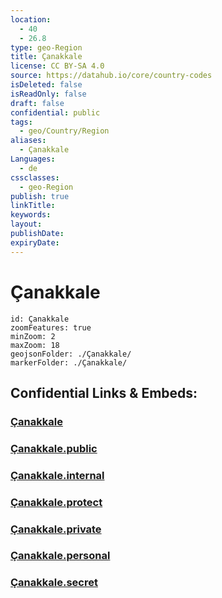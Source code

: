 ```yaml
---
location:
  - 40
  - 26.8
type: geo-Region
title: Çanakkale
license: CC BY-SA 4.0
source: https://datahub.io/core/country-codes
isDeleted: false
isReadOnly: false
draft: false
confidential: public
tags:
  - geo/Country/Region
aliases:
  - Çanakkale
Languages:
  - de
cssclasses:
  - geo-Region
publish: true
linkTitle:
keywords:
layout:
publishDate:
expiryDate:
---
```


# Çanakkale

```leaflet
id: Çanakkale
zoomFeatures: true 
minZoom: 2 
maxZoom: 18
geojsonFolder: ./Çanakkale/
markerFolder: ./Çanakkale/
```


## Confidential Links & Embeds: 

### [Çanakkale](/_Standards/Earth/Continent/Europe/Europe~East/Turkey/Provinces~Turkey/Çanakkale.md) 

### [Çanakkale.public](/_public/Earth/Continent/Europe/Europe~East/Turkey/Provinces~Turkey/Çanakkale.public.md) 

### [Çanakkale.internal](/_internal/Earth/Continent/Europe/Europe~East/Turkey/Provinces~Turkey/Çanakkale.internal.md) 

### [Çanakkale.protect](/_protect/Earth/Continent/Europe/Europe~East/Turkey/Provinces~Turkey/Çanakkale.protect.md) 

### [Çanakkale.private](/_private/Earth/Continent/Europe/Europe~East/Turkey/Provinces~Turkey/Çanakkale.private.md) 

### [Çanakkale.personal](/_personal/Earth/Continent/Europe/Europe~East/Turkey/Provinces~Turkey/Çanakkale.personal.md) 

### [Çanakkale.secret](/_secret/Earth/Continent/Europe/Europe~East/Turkey/Provinces~Turkey/Çanakkale.secret.md)

